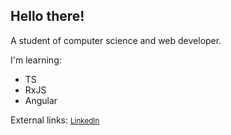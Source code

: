 ## Hello there!

A student of computer science and web developer.

I'm learning:
- TS
- RxJS
- Angular

External links:
 <small>[LinkedIn](https://www.linkedin.com/in/pedro-mesquita-maia-5381a320a/)</small>
